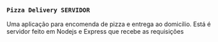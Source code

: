 ### `Pizza Delivery SERVIDOR`

Uma aplicação para encomenda de pizza e entrega ao domicilio.
Está é servidor feito em Nodejs e Express que recebe as requisições 